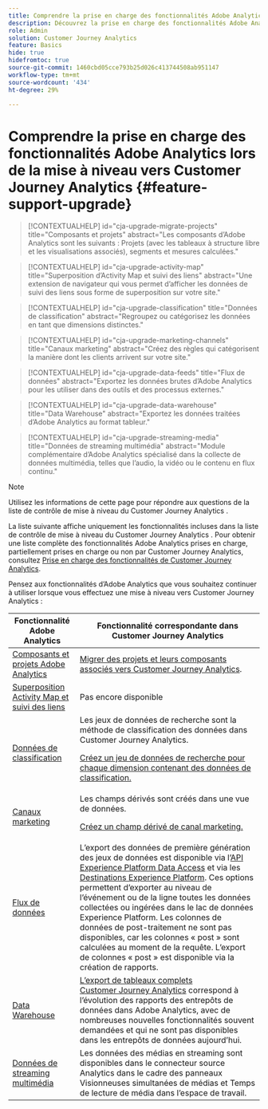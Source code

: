 ```yaml
---
title: Comprendre la prise en charge des fonctionnalités Adobe Analytics lors de la mise à niveau vers Customer Journey Analytics
description: Découvrez la prise en charge des fonctionnalités Adobe Analytics lors de la mise à niveau vers Customer Journey Analytics
role: Admin
solution: Customer Journey Analytics
feature: Basics
hide: true
hidefromtoc: true
source-git-commit: 1460cbd05cce793b25d026c413744508ab951147
workflow-type: tm+mt
source-wordcount: '434'
ht-degree: 29%

---
```


# Comprendre la prise en charge des fonctionnalités Adobe Analytics lors de la mise à niveau vers Customer Journey Analytics {#feature-support-upgrade}

<!-- markdownlint-disable MD034 -->

>[!CONTEXTUALHELP]
>id="cja-upgrade-migrate-projects"
>title="Composants et projets"
>abstract="Les composants d’Adobe Analytics sont les suivants : Projets (avec les tableaux à structure libre et les visualisations associés), segments et mesures calculées."

<!-- markdownlint-enable MD034 -->

<!-- markdownlint-disable MD034 -->

>[!CONTEXTUALHELP]
>id="cja-upgrade-activity-map"
>title="Superposition d’Activity Map et suivi des liens"
>abstract="Une extension de navigateur qui vous permet d’afficher les données de suivi des liens sous forme de superposition sur votre site."

<!-- markdownlint-enable MD034 -->

<!-- markdownlint-disable MD034 -->

>[!CONTEXTUALHELP]
>id="cja-upgrade-classification"
>title="Données de classification"
>abstract="Regroupez ou catégorisez les données en tant que dimensions distinctes."

<!-- markdownlint-enable MD034 -->

<!-- markdownlint-disable MD034 -->

>[!CONTEXTUALHELP]
>id="cja-upgrade-marketing-channels"
>title="Canaux marketing"
>abstract="Créez des règles qui catégorisent la manière dont les clients arrivent sur votre site."

<!-- markdownlint-enable MD034 -->

<!-- markdownlint-disable MD034 -->

>[!CONTEXTUALHELP]
>id="cja-upgrade-data-feeds"
>title="Flux de données"
>abstract="Exportez les données brutes d’Adobe Analytics pour les utiliser dans des outils et des processus externes."

<!-- markdownlint-enable MD034 -->

<!-- markdownlint-disable MD034 -->

>[!CONTEXTUALHELP]
>id="cja-upgrade-data-warehouse"
>title="Data Warehouse"
>abstract="Exportez les données traitées d’Adobe Analytics au format tableur."

<!-- markdownlint-enable MD034 -->

<!-- markdownlint-disable MD034 -->

>[!CONTEXTUALHELP]
>id="cja-upgrade-streaming-media"
>title="Données de streaming multimédia"
>abstract="Module complémentaire d’Adobe Analytics spécialisé dans la collecte de données multimédia, telles que l’audio, la vidéo ou le contenu en flux continu."

<!-- markdownlint-enable MD034 -->

>[!NOTE]
> 
>Utilisez les informations de cette page pour répondre aux questions de la liste de contrôle de mise à niveau du Customer Journey Analytics [](https://gigazelle.github.io/cja-ttv/).

La liste suivante affiche uniquement les fonctionnalités incluses dans la liste de contrôle de mise à niveau du Customer Journey Analytics [](https://gigazelle.github.io/cja-ttv/). Pour obtenir une liste complète des fonctionnalités Adobe Analytics prises en charge, partiellement prises en charge ou non par Customer Journey Analytics, consultez [Prise en charge des fonctionnalités de Customer Journey Analytics](/help/getting-started/aa-vs-cja/cja-aa.md).

Pensez aux fonctionnalités d’Adobe Analytics que vous souhaitez continuer à utiliser lorsque vous effectuez une mise à niveau vers Customer Journey Analytics :

| Fonctionnalité Adobe Analytics | Fonctionnalité correspondante dans Customer Journey Analytics |
|---------|----------|
| [Composants et projets Adobe Analytics](https://experienceleague.adobe.com/en/docs/analytics/analyze/analysis-workspace/build-workspace-project/freeform-overview) | [Migrer des projets et leurs composants associés vers Customer Journey Analytics](https://experienceleague.adobe.com/en/docs/analytics/admin/admin-tools/component-migration/prepare-component-migration). |
| [Superposition Activity Map et suivi des liens](https://experienceleague.adobe.com/en/docs/analytics/analyze/activity-map/overview) | Pas encore disponible |
| [Données de classification](https://experienceleague.adobe.com/en/docs/analytics/components/classifications/c-classifications) | Les jeux de données de recherche sont la méthode de classification des données dans Customer Journey Analytics.<p>[Créez un jeu de données de recherche pour chaque dimension contenant des données de classification.](/help/getting-started/cja-upgrade/cja-upgrade-dataset-lookup.md)</p> |
| [Canaux marketing](https://experienceleague.adobe.com/en/docs/analytics/components/marketing-channels/c-getting-started-mchannel) | Les champs dérivés sont créés dans une vue de données. <p>[Créez un champ dérivé de canal marketing.](/help/getting-started/cja-upgrade/cja-upgrade-marketing-channel.md)</p> |
| [Flux de données](https://experienceleague.adobe.com/en/docs/analytics/export/analytics-data-feed/data-feed-overview) | L’export des données de première génération des jeux de données est disponible via l’[API Experience Platform Data Access](https://experienceleague.adobe.com/docs/experience-platform/data-access/api.html?lang=fr) et via les [Destinations Experience Platform](https://experienceleague.adobe.com/docs/experience-platform/destinations/ui/activate/export-datasets.html?lang=fr). Ces options permettent d’exporter au niveau de l’événement ou de la ligne toutes les données collectées ou ingérées dans le lac de données Experience Platform. Les colonnes de données de post-traitement ne sont pas disponibles, car les colonnes « post » sont calculées au moment de la requête. L’export de colonnes « post » est disponible via la création de rapports. |
| [Data Warehouse](https://experienceleague.adobe.com/en/docs/analytics/export/data-warehouse/data-warehouse) | [L’export de tableaux complets Customer Journey Analytics](/help/analysis-workspace/export/export-cloud.md) correspond à l’évolution des rapports des entrepôts de données dans Adobe Analytics, avec de nombreuses nouvelles fonctionnalités souvent demandées et qui ne sont pas disponibles dans les entrepôts de données aujourd’hui. |
| [Données de streaming multimédia](https://experienceleague.adobe.com/fr/docs/media-analytics/using/media-overview) | Les données des médias en streaming sont disponibles dans le connecteur source Analytics dans le cadre des panneaux Visionneuses simultanées de médias et Temps de lecture de média dans l’espace de travail. |

